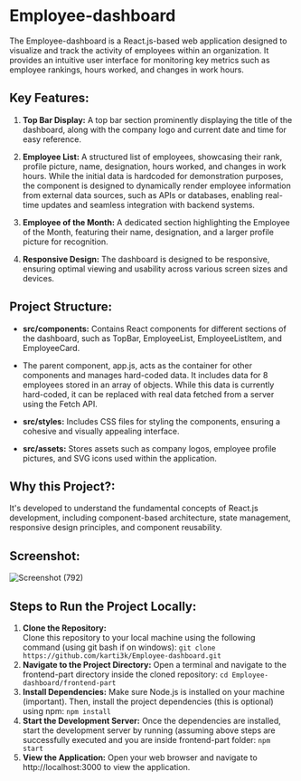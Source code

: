 # Employee-dashboard

The Employee-dashboard is a React.js-based web application designed to visualize and track the activity of employees within an organization. It provides an intuitive user interface for monitoring key metrics such as employee rankings, hours worked, and changes in work hours.

## Key Features:

1. **Top Bar Display:** A top bar section prominently displaying the title of the dashboard, along with the company logo and current date and time for easy reference.
   
2. **Employee List:** A structured list of employees, showcasing their rank, profile picture, name, designation, hours worked, and changes in work hours. While the initial data is hardcoded for demonstration purposes, the component is designed to dynamically render employee information from external data sources, such as APIs or databases, enabling real-time updates and seamless integration with backend systems.
   
3. **Employee of the Month:** A dedicated section highlighting the Employee of the Month, featuring their name, designation, and a larger profile picture for recognition.
   
4. **Responsive Design:** The dashboard is designed to be responsive, ensuring optimal viewing and usability across various screen sizes and devices.

## Project Structure:

- **src/components:** Contains React components for different sections of the dashboard, such as TopBar, EmployeeList, EmployeeListItem, and EmployeeCard.

- The parent component, app.js, acts as the container for other components and manages hard-coded data. It includes data for 8 employees stored in an array of objects. While this data is currently hard-coded, it can be replaced with real data fetched from a server using the Fetch API.

   
- **src/styles:** Includes CSS files for styling the components, ensuring a cohesive and visually appealing interface.
   
- **src/assets:** Stores assets such as company logos, employee profile pictures, and SVG icons used within the application.

## Why this Project?:

It's developed to understand the fundamental concepts of React.js development, including component-based architecture, state management, responsive design principles, and component reusability.
## Screenshot:

![Screenshot (792)](https://github.com/karti3k/react-project-practice/assets/97697722/903c3228-be12-4a39-908c-b5323f40e3b3)

## Steps to Run the Project Locally:

1. **Clone the Repository:**  
   Clone this repository to your local machine using the following command (using git bash if on windows): `git clone https://github.com/karti3k/Employee-dashboard.git`
2. **Navigate to the Project Directory:**
   Open a terminal and navigate to the frontend-part directory inside the cloned repository: `cd Employee-dashboard/frontend-part`
3. **Install Dependencies:**
Make sure Node.js is installed on your machine (important). Then, install the project dependencies (this is optional) using npm: `npm install`
4. **Start the Development Server:**
Once the dependencies are installed, start the development server by running (assuming above steps are successfully executed and you are inside frontend-part folder: `npm start
`
5. **View the Application:**
Open your web browser and navigate to http://localhost:3000 to view the application.


